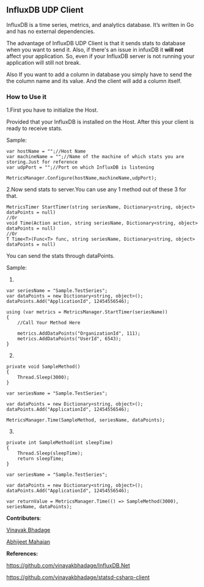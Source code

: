 ## InfluxDB UDP Client ##


InfluxDB is a time series, metrics, and analytics database. It’s written in Go and has no external dependencies.


The advantage of InfluxDB UDP Client is that it sends stats to database when you want to send it. 
Also, if there's an issue in infuxDB it **will not** affect your application. So, even if your InfluxDB server is not running your application will still not break.

Also If you want to add a column in database you simply have to send the the column name and its value. And the client will add a column itself. 


### How to Use it ###

1.First you have to initialize the Host.

Provided that your InfluxDB is installed on the Host. After this your client is ready to receive stats.

Sample:

	var hostName = "";//Host Name
	var machineName = "";//Name of the machine of which stats you are storing.Just for reference
	var udpPort = "";//Port on which InfluxDB is listening

	MetricsManager.Configure(hostName,machineName,udpPort);



2.Now send stats to server.You can use any 1 method out of these 3 for that.

	MetricsTimer StartTimer(string seriesName, Dictionary<string, object> dataPoints = null)
	//Or
	void Time(Action action, string seriesName, Dictionary<string, object> dataPoints = null)
	//Or
	T Time<T>(Func<T> func, string seriesName, Dictionary<string, object> dataPoints = null)

You can send the stats through dataPoints.

Sample:

1)

	var seriesName = "Sample.TestSeries";
	var dataPoints = new Dictionary<string, object>();
    dataPoints.Add("ApplicationId", 12454556546);

    using (var metrics = MetricsManager.StartTimer(seriesName))
    {
		//Call Your Method Here

        metrics.AddDataPoints("OrganizationId", 111);
        metrics.AddDataPoints("UserId", 6543);
    }

2)

    private void SampleMethod()
    {
        Thread.Sleep(3000);
    }

    var seriesName = "Sample.TestSeries";

	var dataPoints = new Dictionary<string, object>();
    dataPoints.Add("ApplicationId", 12454556546);    
	
	MetricsManager.Time(SampleMethod, seriesName, dataPoints);



3)

    private int SampleMethod(int sleepTime)
    {
        Thread.Sleep(sleepTime);
        return sleepTime;
    }

    var seriesName = "Sample.TestSeries";

	var dataPoints = new Dictionary<string, object>();
    dataPoints.Add("ApplicationId", 12454556546);   

    var returnValue = MetricsManager.Time(() => SampleMethod(3000), seriesName, dataPoints);





**Contributers**:

[Vinayak Bhadage](https://in.linkedin.com/pub/vinayak-bhadage/9/624/47a)

[Abhijeet Mahajan](https://in.linkedin.com/pub/abhijeet-mahajan/88/575/188)


**References:**

https://github.com/vinayakbhadage/InfluxDB.Net

https://github.com/vinayakbhadage/statsd-csharp-client
